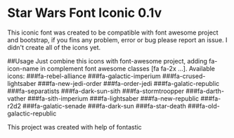 # Star Wars Font Iconic 0.1v

This iconic font was created to be compatible with font awesome project and bootstrap, if you fins any problem, error or bug please report an issue.
I didn't create all of the icons yet.

##Usage
Just combine this icons with font-awesome project, adding fa-icon-name in complement font awesome classes [fa fa-2x ...]. Available icons:
###fa-rebel-alliance
###fa-galactic-imperium
###fa-crused-lightsaber
###fa-new-jedi-order
###fa-order-jedi
###fa-galatic-republic
###fa-separatists
###fa-dark-sun-sith
###fa-stormtroopper
###fa-darth-vather
###fa-sith-imperium
###fa-lightsaber
###fa-new-republic
###fa-r2d2
###fa-galatic-senade
###fa-dark-sun
###fa-star-death
###fa-old-galactic-republic

This project was created with help of fontastic
